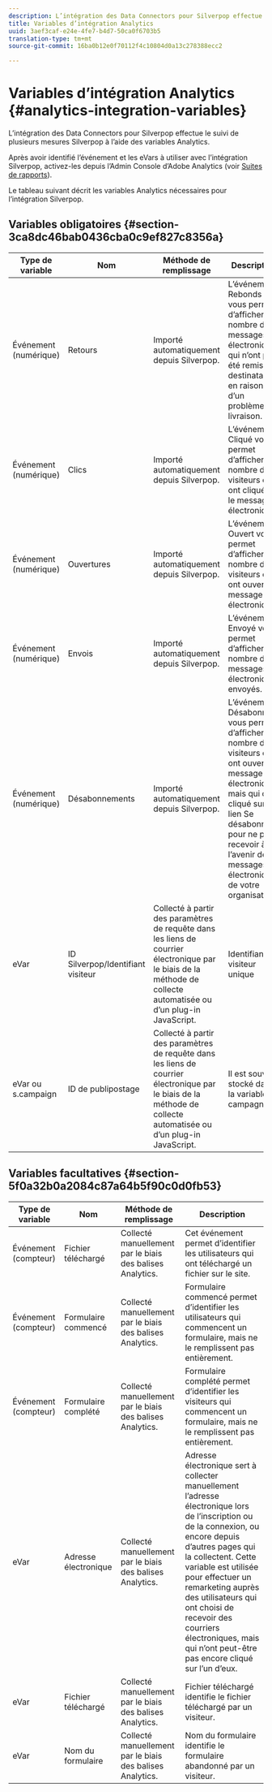 ```yaml
---
description: L’intégration des Data Connectors pour Silverpop effectue le suivi de plusieurs mesures Silverpop à l’aide des variables Analytics.
title: Variables d’intégration Analytics
uuid: 3aef3caf-e24e-4fe7-b4d7-50ca0f6703b5
translation-type: tm+mt
source-git-commit: 16ba0b12e0f70112f4c10804d0a13c278388ecc2

---
```



# Variables d’intégration Analytics {#analytics-integration-variables}

L’intégration des Data Connectors pour Silverpop effectue le suivi de plusieurs mesures Silverpop à l’aide des variables Analytics.

Après avoir identifié l’événement et les eVars à utiliser avec l’intégration Silverpop, activez-les depuis l’Admin Console d’Adobe Analytics (voir [Suites de rapports](https://docs.adobe.com/content/help/fr-FR/analytics/admin/manage-report-suites/report-suites-admin.html)).

Le tableau suivant décrit les variables Analytics nécessaires pour l’intégration Silverpop.

## Variables obligatoires {#section-3ca8dc46bab0436cba0c9ef827c8356a}

| Type de variable | Nom | Méthode de remplissage | Description |
|---|---|---|---|
| Événement (numérique) | Retours | Importé automatiquement depuis Silverpop. | L’événement Rebonds vous permet d’afficher le nombre de messages électroniques qui n’ont pas été remis aux destinataires en raison d’un problème de livraison. |
| Événement (numérique) | Clics | Importé automatiquement depuis Silverpop. | L’événement Cliqué vous permet d’afficher le nombre de visiteurs qui ont cliqué sur le message électronique. |
| Événement (numérique) | Ouvertures | Importé automatiquement depuis Silverpop. | L’événement Ouvert vous permet d’afficher le nombre de visiteurs qui ont ouvert le message électronique. |
| Événement (numérique) | Envois | Importé automatiquement depuis Silverpop. | L’événement Envoyé vous permet d’afficher le nombre de messages électroniques envoyés. |
| Événement (numérique) | Désabonnements | Importé automatiquement depuis Silverpop. | L’événement Désabonné vous permet d’afficher le nombre de visiteurs qui ont ouvert le message électronique, mais qui ont cliqué sur le lien Se désabonner pour ne plus recevoir à l’avenir de messages électroniques de votre organisation. |
| eVar | ID Silverpop/Identifiant visiteur | Collecté à partir des paramètres de requête dans les liens de courrier électronique par le biais de la méthode de collecte automatisée ou d’un plug-in JavaScript. | Identifiant visiteur unique |
| eVar ou s.campaign | ID de publipostage | Collecté à partir des paramètres de requête dans les liens de courrier électronique par le biais de la méthode de collecte automatisée ou d’un plug-in JavaScript. | Il est souvent stocké dans la variable de campagne. |

## Variables facultatives {#section-5f0a32b0a2084c87a64b5f90c0d0fb53}

| Type de variable | Nom | Méthode de remplissage | Description |
|---|---|---|---|
| Événement (compteur) | Fichier téléchargé | Collecté manuellement par le biais des balises Analytics. | Cet événement permet d’identifier les utilisateurs qui ont téléchargé un fichier sur le site. |
| Événement (compteur) | Formulaire commencé | Collecté manuellement par le biais des balises Analytics. | Formulaire commencé permet d’identifier les utilisateurs qui commencent un formulaire, mais ne le remplissent pas entièrement. |
| Événement (compteur) | Formulaire complété | Collecté manuellement par le biais des balises Analytics. | Formulaire complété permet d’identifier les visiteurs qui commencent un formulaire, mais ne le remplissent pas entièrement. |
| eVar | Adresse électronique | Collecté manuellement par le biais des balises Analytics. | Adresse électronique sert à collecter manuellement l’adresse électronique lors de l’inscription ou de la connexion, ou encore depuis d’autres pages qui la collectent. Cette variable est utilisée pour effectuer un remarketing auprès des utilisateurs qui ont choisi de recevoir des courriers électroniques, mais qui n’ont peut-être pas encore cliqué sur l’un d’eux. |
| eVar | Fichier téléchargé | Collecté manuellement par le biais des balises Analytics. | Fichier téléchargé identifie le fichier téléchargé par un visiteur. |
| eVar | Nom du formulaire | Collecté manuellement par le biais des balises Analytics. | Nom du formulaire identifie le formulaire abandonné par un visiteur. |

